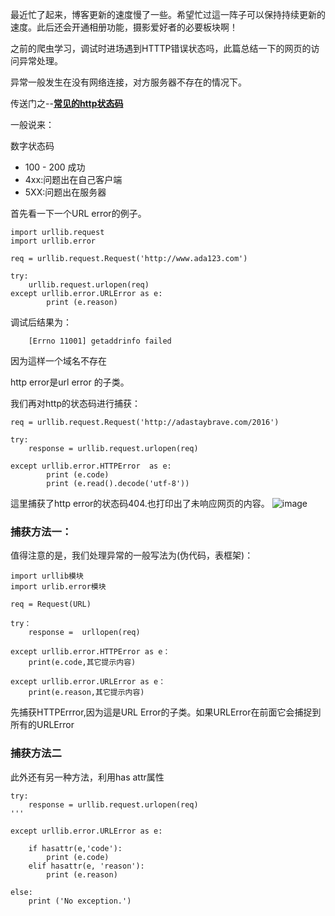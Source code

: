 最近忙了起来，博客更新的速度慢了一些。希望忙过這一阵子可以保持持续更新的速度。此后还会开通相册功能，摄影爱好者的必要板块啊！


之前的爬虫学习，调试时进场遇到HTTTP错误状态吗，此篇总结一下的网页的访问异常处理。

异常一般发生在没有网络连接，对方服务器不存在的情况下。

传送门之--[**常见的http状态码**](http://www.w3school.com.cn/tags/html_ref_httpmessages.asp)

一般说来：

数字状态码
- 100 - 200 成功
- 4xx:问题出在自己客户端
- 5XX:问题出在服务器

首先看一下一个URL error的例子。


    import urllib.request
    import urllib.error
    
    req = urllib.request.Request('http://www.ada123.com')
    
    try:
        urllib.request.urlopen(req)
    except urllib.error.URLError as e:
            print (e.reason)

调试后结果为：
    
        [Errno 11001] getaddrinfo failed
        
因为這样一个域名不存在

http error是url error 的子类。

我们再对http的状态码进行捕获：
    
    req = urllib.request.Request('http://adastaybrave.com/2016')  
    
    try:
        response = urllib.request.urlopen(req)
    
    except urllib.error.HTTPError  as e:
            print (e.code)
            print (e.read().decode('utf-8'))
            
這里捕获了http error的状态码404.也打印出了未响应网页的内容。
![image](http://7xq62e.com1.z0.glb.clouddn.com/web_spider(2)http.error.png)


### 捕获方法一：         
值得注意的是，我们处理异常的一般写法为(伪代码，表框架)：

    import urllib模块
    import urlib.error模块
    
    req = Request(URL)
    
    try：
        response =  urllopen(req)
    
    except urllib.error.HTTPError as e：
        print(e.code,其它提示内容)
    
    except urllib.error.URLError as e：
        print(e.reason,其它提示内容)

先捕获HTTPErrror,因为這是URL Error的子类。如果URLError在前面它会捕捉到所有的URLError
    
### 捕获方法二   
此外还有另一种方法，利用has attr属性

    try:
        response = urllib.request.urlopen(req)
    '''

    except urllib.error.URLError as e:
        
        if hasattr(e,'code'):
            print (e.code)
        elif hasattr(e, 'reason'):
            print (e.reason)
            
    else:    
        print ('No exception.') 

